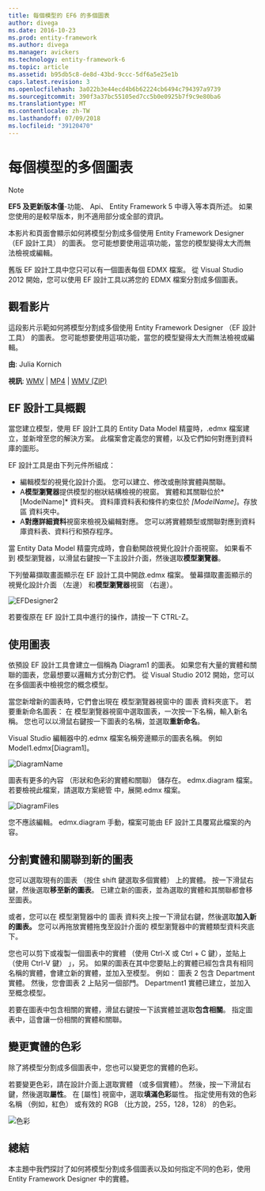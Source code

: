 ```yaml
---
title: 每個模型的 EF6 的多個圖表
author: divega
ms.date: 2016-10-23
ms.prod: entity-framework
ms.author: divega
ms.manager: avickers
ms.technology: entity-framework-6
ms.topic: article
ms.assetid: b95db5c8-de8d-43bd-9ccc-5df6a5e25e1b
caps.latest.revision: 3
ms.openlocfilehash: 3a022b3e44ecd4b6b62224cb6494c794397a9739
ms.sourcegitcommit: 390f3a37bc55105ed7cc5b0e0925b7f9c9e80ba6
ms.translationtype: MT
ms.contentlocale: zh-TW
ms.lasthandoff: 07/09/2018
ms.locfileid: "39120470"
---
```

# <a name="multiple-diagrams-per-model"></a>每個模型的多個圖表
> [!NOTE]
> **EF5 及更新版本僅**-功能、 Api、 Entity Framework 5 中導入等本頁所述。 如果您使用的是較早版本，則不適用部分或全部的資訊。

本影片和頁面會顯示如何將模型分割成多個使用 Entity Framework Designer （EF 設計工具） 的圖表。 您可能想要使用這項功能，當您的模型變得太大而無法檢視或編輯。

舊版 EF 設計工具中您只可以有一個圖表每個 EDMX 檔案。 從 Visual Studio 2012 開始，您可以使用 EF 設計工具以將您的 EDMX 檔案分割成多個圖表。

## <a name="watch-the-video"></a>觀看影片
這段影片示範如何將模型分割成多個使用 Entity Framework Designer （EF 設計工具） 的圖表。 您可能想要使用這項功能，當您的模型變得太大而無法檢視或編輯。

**由**: Julia Kornich

**視訊**: [WMV](http://download.microsoft.com/download/5/C/2/5C2B52AB-5532-426F-B078-1E253341B5FA/HDI-ITPro-MSDN-winvideo-multiplediagrams.wmv) | [MP4](http://download.microsoft.com/download/5/C/2/5C2B52AB-5532-426F-B078-1E253341B5FA/HDI-ITPro-MSDN-mp4video-multiplediagrams.m4v) | [WMV (ZIP)](http://download.microsoft.com/download/5/C/2/5C2B52AB-5532-426F-B078-1E253341B5FA/HDI-ITPro-MSDN-winvideo-multiplediagrams.zip)

## <a name="ef-designer-overview"></a>EF 設計工具概觀

當您建立模型，使用 EF 設計工具的 Entity Data Model 精靈時，.edmx 檔案建立，並新增至您的解決方案。 此檔案會定義您的實體，以及它們如何對應到資料庫的圖形。

EF 設計工具是由下列元件所組成：

-   編輯模型的視覺化設計介面。 您可以建立、修改或刪除實體與關聯。
-   A**模型瀏覽器**提供模型的樹狀結構檢視的視窗。  實體和其關聯位於*\[ModelName\]* 資料夾。 資料庫資料表和條件約束位於 *\[ModelName\]*。存放區 資料夾中。
-   A**對應詳細資料**視窗來檢視及編輯對應。 您可以將實體類型或關聯對應到資料庫資料表、資料行和預存程序。 

當 Entity Data Model 精靈完成時，會自動開啟視覺化設計介面視窗。 如果看不到 模型瀏覽器，以滑鼠右鍵按一下主設計介面，然後選取**模型瀏覽器**。

下列螢幕擷取畫面顯示在 EF 設計工具中開啟.edmx 檔案。 螢幕擷取畫面顯示的視覺化設計介面 （左邊） 和**模型瀏覽器**視窗 （右邊）。

![EFDesigner2](~/ef6/media/efdesigner2.png)

若要復原在 EF 設計工具中進行的操作，請按一下 CTRL-Z。

## <a name="working-with-diagrams"></a>使用圖表

依預設 EF 設計工具會建立一個稱為 Diagram1 的圖表。 如果您有大量的實體和關聯的圖表，您最想要以邏輯方式分割它們。 從 Visual Studio 2012 開始，您可以在多個圖表中檢視您的概念模型。   

當您新增新的圖表時，它們會出現在 模型瀏覽器視窗中的 圖表 資料夾底下。 若要重新命名圖表： 在 模型瀏覽器視窗中選取圖表，一次按一下名稱，輸入新名稱。  您也可以以滑鼠右鍵按一下圖表的名稱，並選取**重新命名**。

Visual Studio 編輯器中的.edmx 檔案名稱旁邊顯示的圖表名稱。 例如 Model1.edmx\[Diagram1\]。

![DiagramName](~/ef6/media/diagramname.png)

圖表有更多的內容 （形狀和色彩的實體和關聯） 儲存在。 edmx.diagram 檔案。 若要檢視此檔案，請選取方案總管 中，展開.edmx 檔案。 

![DiagramFiles](~/ef6/media/diagramfiles.png)

您不應該編輯。 edmx.diagram 手動，檔案可能由 EF 設計工具覆寫此檔案的內容。
 
## <a name="splitting-entities-and-associations-into-a-new-diagram"></a>分割實體和關聯到新的圖表

您可以選取現有的圖表 （按住 shift 鍵選取多個實體） 上的實體。 按一下滑鼠右鍵，然後選取**移至新的圖表**。 已建立新的圖表，並為選取的實體和其關聯都會移至圖表。

或者，您可以在 模型瀏覽器中的 圖表 資料夾上按一下滑鼠右鍵，然後選取**加入新的圖表。** 您可以再拖放實體拖曳至設計介面的 模型瀏覽器中的實體類型資料夾底下。

您也可以剪下或複製一個圖表中的實體 （使用 Ctrl-X 或 Ctrl + C 鍵），並貼上 （使用 Ctrl-V 鍵） 」，另。 如果的圖表在其中您要貼上的實體已經包含具有相同名稱的實體，會建立新的實體，並加入至模型。  例如： 圖表 2 包含 Department 實體。 然後，您會圖表 2 上貼另一個部門。 Department1 實體已建立，並加入至概念模型。   

若要在圖表中包含相關的實體，滑鼠右鍵按一下該實體並選取**包含相關**。 指定圖表中，這會讓一份相關的實體和關聯。

## <a name="changing-the-color-of-entities"></a>變更實體的色彩

除了將模型分割成多個圖表中，您也可以變更您的實體的色彩。

若要變更色彩，請在設計介面上選取實體 （或多個實體）。 然後，按一下滑鼠右鍵，然後選取**屬性**。 在 [屬性] 視窗中，選取**填滿色彩**屬性。 指定使用有效的色彩名稱 （例如，紅色） 或有效的 RGB （比方說，255，128，128） 的色彩。 

![色彩](~/ef6/media/color.png)

## <a name="summary"></a>總結

本主題中我們探討了如何將模型分割成多個圖表以及如何指定不同的色彩，使用 Entity Framework Designer 中的實體。 
